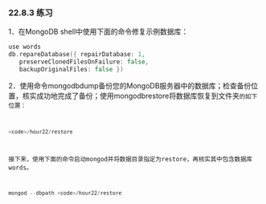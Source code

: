 ### 22.8.3 练习

1．在MongoDB shell中使用下面的命令修复示例数据库：

```go
use words
db.repareDatabase({ repairDatabase: 1,
   preserveClonedFilesOnFailure: false,
   backupOriginalFiles: false })
```

2．使用命令mongodbdump备份您的MongoDB服务器中的数据库；检查备份位置，核实成功地完成了备份；使用mongodbrestore将数据库恢复到文件夹<code>的如下位置：

```go
<code>/hour22/restore
```

接下来，使用下面的命令启动mongod并将数据目录指定为restore，再核实其中包含数据库words。

```go
mongod --dbpath <code>/hour22/restore
```



